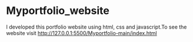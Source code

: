# Myportfolio_website
I developed this portfolio website using html, css and javascript.To see the website visit http://127.0.0.1:5500/Myportfolio-main/index.html
